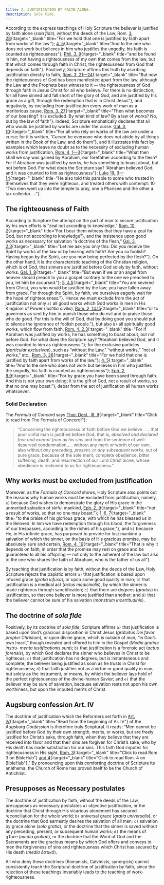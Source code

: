 ```yaml
---
title: 2. JUSTIFICATION BY FAITH ALONE.
description: Sola Fide.
---
```


According to the express teachings of Holy Scripture the believer is justified by faith alone (_sola fide_), without the deeds of the Law, Rom. [3, 28](https://biblehub.com/crossref/romans/3-28.htm){:target="_blank" title="For we hold that one is justified by faith apart from works of the law."}; [4, 5](https://biblehub.com/crossref/romans/4-5.htm){:target="_blank" title="And to the one who does not work but believes in him who justifies the ungodly, his faith is counted as righteousness"}; [Phil. 3, 9](https://biblehub.com/crossref/philippians/3-9.htm){:target="_blank" title="and be found in him, not having a righteousness of my own that comes from the law, but that which comes through faith in Christ, the righteousness from God that depends on faith"}. Positively, Scripture affirms this truth by ascribing justification directly to faith, [Rom. 3, 21—24](https://www.biblegateway.com/passage/?search=Romans%203%3A21-24&version=ESV){:target="_blank" title="But now the righteousness of God has been manifested apart from the law, although the Law and the Prophets bear witness to it — the righteousness of God through faith in Jesus Christ for all who believe. For there is no distinction; for all have sinned and fall short of the glory of God, and are justified by his grace as a gift, through the redemption that is in Christ Jesus"}, and negatively, by excluding from justification every work of man as a meritorious cause, [Rom. 3, 27](https://biblehub.com/crossref/romans/3-27.htm){:target="_blank" title="Then what becomes of our boasting? It is excluded. By what kind of law? By a law of works? No, but by the law of faith"}. Indeed, Scripture emphatically declares that all who would be justified by works are under the curse. [Gal. 3, 10](https://biblehub.com/crossref/galatians/3-10.htm){:target="_blank" title="For all who rely on works of the law are under a curse; for it is written, 'Cursed be everyone who does not abide by all things written in the Book of the Law, and do them"}, and it illustrates this fact by examples which leave no doubt as to the necessity of excluding human works from justification, [Rom. 4, 1—3](https://www.biblegateway.com/passage/?search=Romans%204%3A1-3&version=ESV){:target="_blank" title="What then shall we say was gained by Abraham, our forefather according to the flesh? For if Abraham was justified by works, he has something to boast about, but not before God. For what does the Scripture say? 'Abraham believed God, and it was counted to him as righteousness"}; [Luke 18, 9—14](https://www.biblegateway.com/passage/?search=Luke%2018%3A9-14&version=ESV){:target="_blank" title="He also told this parable to some who trusted in themselves that they were righteous, and treated others with contempt: 10 “Two men went up into the temple to pray, one a Pharisee and the other a tax collector. ..."}. 

## The righteousness of Faith

According to Scripture the attempt on the part of man to secure justification by his own efforts is “zeal not according to knowledge,” [Rom. 10, 2](https://biblehub.com/crossref/romans/10-2.htm){:target="_blank" title="For I bear them witness that they have a zeal for God, but not according to knowledge"}, and the insistence upon good works as necessary for salvation “a doctrine of the flesh,” [Gal. 3, 2.3](https://www.biblegateway.com/passage/?search=Galatians%203%3A2-3&version=ESV){:target="_blank" title="Let me ask you only this: Did you receive the Spirit by works of the law or by hearing with faith? Are you so foolish? Having begun by the Spirit, are you now being perfected by the flesh?"}. On the other hand, it is the characteristic teaching of the Christian religion, which is of God, that sinners are justified before God solely by faith, without works. [Gal. 1, 8](https://biblehub.com/crossref/galatians/1-8.htm){:target="_blank" title="But even if we or an angel from heaven should preach to you a gospel contrary to the one we preached to you, let him be accursed."}; [5, 4.5](https://www.biblegateway.com/passage/?search=Galatians%205%3A4-5&version=ESV){:target="_blank" title="You are severed from Christ, you who would be justified by the law; you have fallen away from grace. For through the Spirit, by faith, we ourselves eagerly wait for the hope of righteousness."}. Hence we must exclude from the act of justification not only `a)` all good works which God works in men in His Kingdom of Power (_iustitia civilis_), [Rom. 2, 14.15](https://www.biblegateway.com/passage/?search=1%20Peter%202%3A14-15&version=ESV){:target="_blank" title="or to governors as sent by him to punish those who do evil and to praise those who do good. For this is the will of God, that by doing good you should put to silence the ignorance of foolish people."}, but also `b)` all spiritually good works, which flow from faith, [Rom. 4, 2.3](https://www.biblegateway.com/passage/?search=Romans%204%3A2-3&version=ESV){:target="_blank" title="For if Abraham was justified by works, he has something to boast about, but not before God. For what does the Scripture say? “Abraham believed God, and it was counted to him as righteousness."}; for the exclusive particles (_particular exclusivae_), such as “without the Law,” “without works,” “not of works,” etc., [Rom. 3, 28](https://biblehub.com/crossref/romans/3-28.htm){:target="_blank" title="For we hold that one is justified by faith apart from works of the law."}; [4, 5](https://biblehub.com/crossref/romans/4-5.htm){:target="_blank" title="And to the one who does not work but believes in him who justifies the ungodly, his faith is counted as righteousness"}; [Eph. 2, 8.9](https://www.biblegateway.com/passage/?search=Ephesians%202%3A8-9&version=ESV){:target="_blank" title="For by grace you have been saved through faith. And this is not your own doing; it is the gift of God, not a result of works, so that no one may boast."}, debar from the act of justification all human works whatsoever. 

### Solid Declaration

The _Formula of Concord_ says [Thor. Decl., III, 9](https://boc.confident.faith/sd-iii-0009){:target="_blank" title="Click to read from The Formula of Concord!"}: 

> “Concerning the righteousness of faith before God we believe . . . that poor sinful man is justified before God, that is, _absolved and declared free and exempt from ail his sins_ and from the sentence of well- deserved condemnation,.. . without any merit or worth of our own, also _without any preceding, present, or any subsequent works_, out of pure grace, because of the sole merit, complete obedience, bitter suffering, death, and resurrection of our Lord Christ alone, whose obedience is reckoned to us for righteousness.” 

## Why _works_ must be excluded from justification

Moreover, as the _Formula of Concord_ shows, Holy Scripture also points out the reasons why human works must be excluded from justification, namely, `a)` because God wishes to demonstrate the glory of His grace in the unmerited salvation of sinful mankind, [Eph. 2, 9](https://biblehub.com/crossref/ephesians/2-9.htm){:target="_blank" title="not a result of works, so that no one may boast."}; [1, 6. 7](https://www.biblegateway.com/passage/?search=Ephesians%201%3A6-7&version=ESV){:target="_blank" title="to the praise of his glorious grace, with which he has blessed us in the Beloved. In him we have redemption through his blood, the forgiveness of our trespasses, according to the riches of his grace,"}, and `b)` because He, in His infinite grace, has purposed to provide for lost mankind a salvation of which the sinner, on the basis of His gracious promise, may be absolutely sure and certain, [Rom. 4, 16](https://biblehub.com/crossref/romans/4-16.htm){:target="_blank" title="That is why it depends on faith, in order that the promise may rest on grace and be guaranteed to all his offspring — not only to the adherent of the law but also to the one who shares the faith of Abraham, who is the father of us all"}. 

By teaching that justification is by faith, without the deeds of the Law, Holy Scripture rejects the papistic errors `a)` that justification is based upon infused grace (_gratia infusa_), or upon some good quality in man; `b)` that justification is a medical act (_actus medicinalis_), by which the sinner is made righteous through sanctification; `c)` that there are degrees (_gradus_) in justification, so that one believer is more justified than another; and `d)` that the believer cannot be sure of his salvation (_monstrum incertitudinis_). 

## The doctrine of _sola fide_

Positively, by its doctrine of _sola fide_, Scripture affirms `a)` that justification is based upon God’s gracious disposition in Christ Jesus (_gratuitus Dei favor propter Christum_), or upon divine grace, which is outside of man, “in God’s own heart,” though revealed and offered to him in the Gospel (_Media gratiae instru- menta iustificationis sunt_); `b)` that justification is a forensic act (_actus forensis_), by which God declares the sinner who believes in Christ to be righteous; `c)` that justification has no degrees, but is instantaneous and complete, the believer being justified as soon as he trusts in Christ for righteousness; `d)` that faith justifies not as a virtue or good quality in man, but solely as the instrument, or means, by which the believer lays hold of the perfect righteousness of the divine-human Savior; and `e)` that the believer may be sure of salvation, because salvation rests not upon his own worthiness, but upon the imputed merits of Christ. 

## Augsburg confession Art. IV

The doctrine of justification which the Reformers set forth in [Art. IV](https://thebookofconcord.org/augsburg-confession/article-iv/){:target="_blank" title="Read from the beginning of Ar. IV"} of the _Augsburg Confession_ is therefore truly Scriptural. It reads: “Men cannot be justified before God by their own strength, merits, or works, but are freely justified for Christ’s sake, through faith, when they believe that they are received into favor and that their sins are forgiven for Christ’s sake, who by His death has made satisfaction for our sins. This faith God imputes for righteousness in His sight, [Rom. 3](https://biblehub.com/esv/romans/3.htm){:target="_blank" title="Click to read Rom. 3 on BibleHub"} [and 4](https://biblehub.com/esv/romans/4.htm){:target="_blank" title="Click to read Rom. 4 on BibleHub"}.” By pronouncing upon this comforting doctrine of Scripture its anathema, the Church of Rome has proved itself to be the Church of Antichrist. 

## Presupposes as Necessary postulates

The doctrine of justification by faith, without the deeds of the Law, presupposes as necessary postulates `a)` objective justification, or the doctrine that Christ through His vicarious atonement has secured reconciliation for the whole world; `b)` universal grace (_gratia universalis_), or the doctrine that God earnestly desires the salvation of all men; `c)` salvation by grace alone (_sola gratia_), or the doctrine that the sinner is saved without any preceding, present, or subsequent human works; `d)` the means of gTace (_media gratiae_), or the doctrine that the Word of God and the Sacraments are the gracious means by which God offers and conveys to men the forgiveness of sins and righteousness which Christ has secured by His death (_media δοτικά_). 

All who deny these doctrines (Romanists, Calvinists, synergists) cannot consistently teach the Scriptural doctrine of justification by faith, since the rejection of these teachings invariably leads to the teaching of work-righteousness. 
